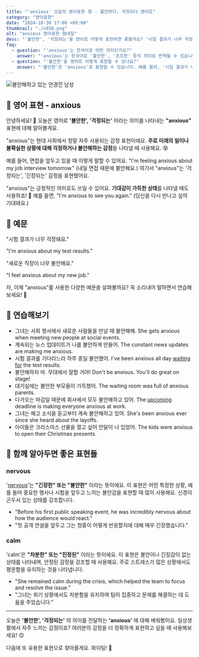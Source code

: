 ```yaml
---
title: "'anxious' 오늘의 영어표현 😰 - 불안하다, 걱정되다 영어로"
category: "영어표현"
date: "2024-10-30 17:08 +09:00"
thumbnail: "./v036.png"
alt: "anxious 영어표현 썸네일"
desc: "'불안한', '걱정되는'을 영어로 어떻게 표현하면 좋을까요? '시험 결과가 너무 걱정돼요.', '새로운 직장이 너무 불안해요.' 등을 영어로 표현하는 법을 배워봅시다. 다양한 예문을 통해서 연습하고 본인의 표현으로 만들어 보세요."
faq:
  - question: "'anxious'는 한국어로 어떤 의미인가요?"
    answer: "'anxious'는 한국어로 '불안한', '초조한' 등의 의미로 번역될 수 있습니다. 주로 어떤 일이나 상황에 대해 걱정하거나 두려움을 느낄 때 사용됩니다."
  - question: "'불안한'을 영어로 어떻게 표현할 수 있나요?"
    answer: "'불안한'은 'anxious'로 표현할 수 있습니다. 예를 들어, '시험 결과가 나올 때 불안해'는 'I'm anxious about the test results'로 말할 수 있습니다."
---
```


![불안해하고 있는 안경낀 남성](./v036-1.jpg)

## 🌟 영어 표현 - anxious

안녕하세요! 👋 오늘은 영어로 **'불안한', '걱정되는'** 이라는 의미를 나타내는 **"anxious"** 표현에 대해 알아볼게요.

"anxious"는 현대 사회에서 정말 자주 사용되는 감정 표현이에요. **주로 미래의 일이나 불확실한 상황에 대해 걱정하거나 불안해하는 감정**을 나타낼 때 사용해요. 😰

예를 들어, 면접을 앞두고 있을 때 이렇게 말할 수 있어요. "I'm feeling anxious about my job interview tomorrow." (내일 면접 때문에 불안해요.) 여기서 "anxious"는 '걱정되는', '긴장되는' 감정을 표현했어요.

"anxious"는 긍정적인 의미로도 쓰일 수 있어요. **기대감이 가득한 상태**를 나타낼 때도 사용하죠! 🤗 예를 들면, "I'm anxious to see you again." (당신을 다시 만나고 싶어 기대돼요.)

## 📖 예문

"시험 결과가 너무 걱정돼요."

"I'm anxious about my test results."

"새로운 직장이 너무 불안해요."

"I feel anxious about my new job."

자, 이제 "anxious"를 사용한 다양한 예문을 살펴볼까요? 꼭 소리내어 말하면서 연습해보세요! 🚀

## 💬 연습해보기

<ul data-interactive-list>
  <li data-interactive-item>
    <span data-toggler>그녀는 사회 행사에서 새로운 사람들을 만날 때 불안해해.</span>
    <span data-answer>She gets anxious when meeting new people at social events.</span>
  </li>
  <li data-interactive-item>
    <span data-toggler>계속되는 뉴스 업데이트가 나를 불안하게 만들어.</span>
    <span data-answer>The constant news updates are making me anxious.</span>
  </li>
  <li data-interactive-item>
    <span data-toggler>시험 결과를 기다리느라 하루 종일 불안했어.</span>
    <span data-answer>I've been anxious all day <a href="blog/in-english/377.wait-for/">waiting for</a> the test results.</span>
  </li>
  <li data-interactive-item>
    <span data-toggler>불안해하지 마. 무대에서 잘할 거야!</span>
    <span data-answer>Don't be anxious. You'll do great on stage!</span>
  </li>
  <li data-interactive-item>
    <span data-toggler>대기실에는 불안한 부모들이 가득했어.</span>
    <span data-answer>The waiting room was full of anxious parents.</span>
  </li>
  <li data-interactive-item>
    <span data-toggler>다가오는 마감일 때문에 회사에서 모두 불안해하고 있어.</span>
    <span data-answer>The <a href="/blog/in-english/250.upcoming/">upcoming</a> deadline is making everyone anxious at work.</span>
  </li>
  <li data-interactive-item>
    <span data-toggler>그녀는 해고 소식을 듣고부터 계속 불안해하고 있어.</span>
    <span data-answer>She's been anxious ever since she heard about the layoffs.</span>
  </li>
  <li data-interactive-item>
    <span data-toggler>아이들은 크리스마스 선물을 열고 싶어 안달이 나 있었어.</span>
    <span data-answer>The kids were anxious to open their Christmas presents.</span>
  </li>
</ul>

## 🤝 함께 알아두면 좋은 표현들

### nervous

'[nervous](/blog/in-english/115.nervous/)'는 **"긴장한" 또는 "불안한"** 이라는 뜻이에요. 이 표현은 어떤 특정한 상황, 예를 들어 중요한 행사나 시험을 앞두고 느끼는 불안감을 표현할 때 많이 사용해요. 신경이 곤두서 있는 상태를 강조합니다.

- "Before his first public speaking event, he was incredibly nervous about how the audience would react."
- "첫 공개 연설을 앞두고 그는 청중이 어떻게 반응할지에 대해 매우 긴장했습니다."

### calm

'calm'은 **"차분한" 또는 "진정된"** 이라는 뜻이에요. 이 표현은 불안이나 긴장감이 없는 상태를 나타내며, 안정된 감정을 강조할 때 사용해요. 주로 스트레스가 많은 상황에서도 평온함을 유지하는 것을 나타냅니다.

- "She remained calm during the crisis, which helped the team to focus and resolve the issue."
- "그녀는 위기 상황에서도 차분함을 유지하여 팀이 집중하고 문제를 해결하는 데 도움을 주었습니다."

---

오늘은 **'불안한', '걱정되는'** 의 의미를 전달하는 **'anxious'** 에 대해 배워봤어요. 일상생활에서 자주 느끼는 감정이죠? 여러분의 감정을 더 정확하게 표현하고 싶을 때 사용해보세요! 😊

다음에 또 유용한 표현으로 찾아올게요. 화이팅! 💪
